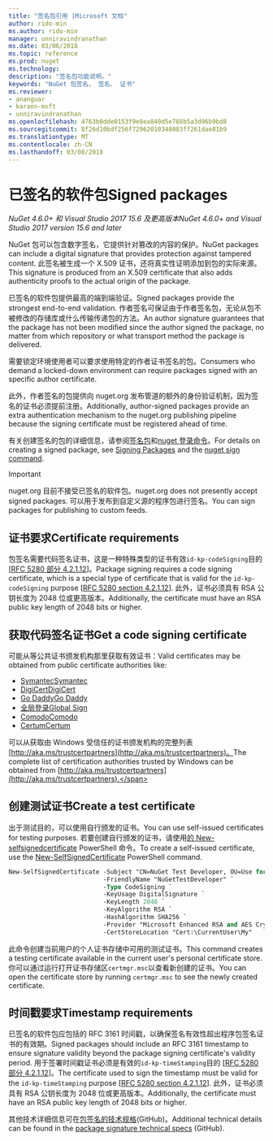 ```yaml
---
title: "签名包引用 |Microsoft 文档"
author: rido-min
ms.author: rido-min
manager: unniravindranathan
ms.date: 03/06/2018
ms.topic: reference
ms.prod: nuget
ms.technology: 
description: "签名包功能说明。"
keywords: "NuGet 包签名、 签名、 证书"
ms.reviewer:
- ananguar
- karann-msft
- unniravindranathan
ms.openlocfilehash: 4763b0dde0153f9e8ea840d5e788b5a3d96b9bd8
ms.sourcegitcommit: 8f26d10bdf256f72962010348083ff261dae81b9
ms.translationtype: MT
ms.contentlocale: zh-CN
ms.lasthandoff: 03/08/2018
---
```

# <a name="signed-packages"></a><span data-ttu-id="fe0f8-104">已签名的软件包</span><span class="sxs-lookup"><span data-stu-id="fe0f8-104">Signed packages</span></span>

<span data-ttu-id="fe0f8-105">*NuGet 4.6.0+ 和 Visual Studio 2017 15.6 及更高版本*</span><span class="sxs-lookup"><span data-stu-id="fe0f8-105">*NuGet 4.6.0+ and Visual Studio 2017 version 15.6 and later*</span></span>

<span data-ttu-id="fe0f8-106">NuGet 包可以包含数字签名，它提供针对篡改的内容的保护。</span><span class="sxs-lookup"><span data-stu-id="fe0f8-106">NuGet packages can include a digital signature that provides protection against tampered content.</span></span> <span data-ttu-id="fe0f8-107">此签名被生成一个 X.509 证书，还将真实性证明添加到包的实际来源。</span><span class="sxs-lookup"><span data-stu-id="fe0f8-107">This signature is produced from an X.509 certificate that also adds authenticity proofs to the actual origin of the package.</span></span>

<span data-ttu-id="fe0f8-108">已签名的软件包提供最高的端到端验证。</span><span class="sxs-lookup"><span data-stu-id="fe0f8-108">Signed packages provide the strongest end-to-end validation.</span></span> <span data-ttu-id="fe0f8-109">作者签名可保证由于作者签名包，无论从包不被修改的存储库或什么传输传递包的方法。</span><span class="sxs-lookup"><span data-stu-id="fe0f8-109">An author signature guarantees that the package has not been modified since the author signed the package, no matter from which repository or what transport method the package is delivered.</span></span>

<span data-ttu-id="fe0f8-110">需要锁定环境使用者可以要求使用特定的作者证书签名的包。</span><span class="sxs-lookup"><span data-stu-id="fe0f8-110">Consumers who demand a locked-down environment can require packages signed with an specific author certificate.</span></span>

<span data-ttu-id="fe0f8-111">此外，作者签名的包提供向 nuget.org 发布管道的额外的身份验证机制，因为签名的证书必须提前注册。</span><span class="sxs-lookup"><span data-stu-id="fe0f8-111">Additionally, author-signed packages provide an extra authentication mechanism to the nuget.org publishing pipeline because the signing certificate must be registered ahead of time.</span></span>

<span data-ttu-id="fe0f8-112">有关创建签名的包的详细信息，请参阅[签名包](../create-packages/Sign-a-package.md)和[nuget 登录命令](../tools/cli-ref-sign.md)。</span><span class="sxs-lookup"><span data-stu-id="fe0f8-112">For details on creating a signed package, see [Signing Packages](../create-packages/Sign-a-package.md) and the [nuget sign command](../tools/cli-ref-sign.md).</span></span>

> [!Important]
> <span data-ttu-id="fe0f8-113">nuget.org 目前不接受已签名的软件包。</span><span class="sxs-lookup"><span data-stu-id="fe0f8-113">nuget.org does not presently accept signed packages.</span></span> <span data-ttu-id="fe0f8-114">可以用于发布到自定义源的程序包进行签名。</span><span class="sxs-lookup"><span data-stu-id="fe0f8-114">You can sign packages for publishing to custom feeds.</span></span>

## <a name="certificate-requirements"></a><span data-ttu-id="fe0f8-115">证书要求</span><span class="sxs-lookup"><span data-stu-id="fe0f8-115">Certificate requirements</span></span>

<span data-ttu-id="fe0f8-116">包签名需要代码签名证书，这是一种特殊类型的证书有效`id-kp-codeSigning`目的 [[RFC 5280 部分 4.2.1.12](https://tools.ietf.org/html/rfc5280#section-4.2.1.12)]。</span><span class="sxs-lookup"><span data-stu-id="fe0f8-116">Package signing requires a code signing certificate, which is a special type of certificate that is valid for the `id-kp-codeSigning` purpose [[RFC 5280 section 4.2.1.12](https://tools.ietf.org/html/rfc5280#section-4.2.1.12)].</span></span> <span data-ttu-id="fe0f8-117">此外，证书必须具有 RSA 公钥长度为 2048 位或更高版本。</span><span class="sxs-lookup"><span data-stu-id="fe0f8-117">Additionally, the certificate must have an RSA public key length of 2048 bits or higher.</span></span>

## <a name="get-a-code-signing-certificate"></a><span data-ttu-id="fe0f8-118">获取代码签名证书</span><span class="sxs-lookup"><span data-stu-id="fe0f8-118">Get a code signing certificate</span></span>

<span data-ttu-id="fe0f8-119">可能从等公共证书颁发机构那里获取有效证书：</span><span class="sxs-lookup"><span data-stu-id="fe0f8-119">Valid certificates may be obtained from public certificate authorities like:</span></span>

- [<span data-ttu-id="fe0f8-120">Symantec</span><span class="sxs-lookup"><span data-stu-id="fe0f8-120">Symantec</span></span>](https://trustcenter.websecurity.symantec.com/process/trust/productOptions?productType=SoftwareValidationClass3)
- [<span data-ttu-id="fe0f8-121">DigiCert</span><span class="sxs-lookup"><span data-stu-id="fe0f8-121">DigiCert</span></span>](https://www.digicert.com/code-signing/)
- [<span data-ttu-id="fe0f8-122">Go Daddy</span><span class="sxs-lookup"><span data-stu-id="fe0f8-122">Go Daddy</span></span>](https://www.godaddy.com/web-security/code-signing-certificate)
- [<span data-ttu-id="fe0f8-123">全局登录</span><span class="sxs-lookup"><span data-stu-id="fe0f8-123">Global Sign</span></span>](https://www.globalsign.com/en/code-signing-certificate/)
- [<span data-ttu-id="fe0f8-124">Comodo</span><span class="sxs-lookup"><span data-stu-id="fe0f8-124">Comodo</span></span>](https://www.comodo.com/e-commerce/code-signing/code-signing-certificate.php)
- [<span data-ttu-id="fe0f8-125">Certum</span><span class="sxs-lookup"><span data-stu-id="fe0f8-125">Certum</span></span>](https://www.certum.eu/certum/cert,offer_en_open_source_cs.xml) 

<span data-ttu-id="fe0f8-126">可以从获取由 Windows 受信任的证书颁发机构的完整列表[http://aka.ms/trustcertpartners](http://aka.ms/trustcertpartners)。</span><span class="sxs-lookup"><span data-stu-id="fe0f8-126">The complete list of certification authorities trusted by Windows can be obtained from [http://aka.ms/trustcertpartners](http://aka.ms/trustcertpartners).</span></span>

## <a name="create-a-test-certificate"></a><span data-ttu-id="fe0f8-127">创建测试证书</span><span class="sxs-lookup"><span data-stu-id="fe0f8-127">Create a test certificate</span></span>

<span data-ttu-id="fe0f8-128">出于测试目的，可以使用自行颁发的证书。</span><span class="sxs-lookup"><span data-stu-id="fe0f8-128">You can use self-issued certificates for testing purposes.</span></span> <span data-ttu-id="fe0f8-129">若要创建自行颁发的证书，请使用[的 New-selfsignedcertificate](https://docs.microsoft.com/en-us/powershell/module/pkiclient/new-selfsignedcertificate) PowerShell 命令。</span><span class="sxs-lookup"><span data-stu-id="fe0f8-129">To create a self-issued certificate, use the [New-SelfSignedCertificate](https://docs.microsoft.com/en-us/powershell/module/pkiclient/new-selfsignedcertificate) PowerShell command.</span></span>

```ps
New-SelfSignedCertificate -Subject "CN=NuGet Test Developer, OU=Use for testing purposes ONLY" `
                          -FriendlyName "NuGetTestDeveloper" `
                          -Type CodeSigning `
                          -KeyUsage DigitalSignature `
                          -KeyLength 2048 `
                          -KeyAlgorithm RSA `
                          -HashAlgorithm SHA256 `
                          -Provider "Microsoft Enhanced RSA and AES Cryptographic Provider" `
                          -CertStoreLocation "Cert:\CurrentUser\My" 
```

<span data-ttu-id="fe0f8-130">此命令创建当前用户的个人证书存储中可用的测试证书。</span><span class="sxs-lookup"><span data-stu-id="fe0f8-130">This command creates a testing certificate available in the current user's personal certificate store.</span></span> <span data-ttu-id="fe0f8-131">你可以通过运行打开证书存储区`certmgr.msc`以查看新创建的证书。</span><span class="sxs-lookup"><span data-stu-id="fe0f8-131">You can open the certificate store by running `certmgr.msc` to see the newly created certificate.</span></span>

## <a name="timestamp-requirements"></a><span data-ttu-id="fe0f8-132">时间戳要求</span><span class="sxs-lookup"><span data-stu-id="fe0f8-132">Timestamp requirements</span></span>

<span data-ttu-id="fe0f8-133">已签名的软件包应包括的 RFC 3161 时间戳，以确保签名有效性超出程序包签名证书的有效期。</span><span class="sxs-lookup"><span data-stu-id="fe0f8-133">Signed packages should include an RFC 3161 timestamp to ensure signature validity beyond the package signing certificate's validity period.</span></span> <span data-ttu-id="fe0f8-134">用于签署时间戳证书必须是有效的`id-kp-timeStamping`目的 [[RFC 5280 部分 4.2.1.12](https://tools.ietf.org/html/rfc5280#section-4.2.1.12)]。</span><span class="sxs-lookup"><span data-stu-id="fe0f8-134">The certificate used to sign the timestamp must be valid for the `id-kp-timeStamping` purpose [[RFC 5280 section 4.2.1.12](https://tools.ietf.org/html/rfc5280#section-4.2.1.12)].</span></span> <span data-ttu-id="fe0f8-135">此外，证书必须具有 RSA 公钥长度为 2048 位或更高版本。</span><span class="sxs-lookup"><span data-stu-id="fe0f8-135">Additionally, the certificate must have an RSA public key length of 2048 bits or higher.</span></span>

<span data-ttu-id="fe0f8-136">其他技术详细信息可在[包签名的技术规格](https://github.com/NuGet/Home/wiki/Package-Signatures-Technical-Details)(GitHub)。</span><span class="sxs-lookup"><span data-stu-id="fe0f8-136">Additional technical details can be found in the [package signature technical specs](https://github.com/NuGet/Home/wiki/Package-Signatures-Technical-Details) (GitHub).</span></span>
